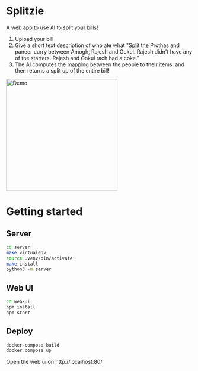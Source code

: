 # Splitzie

A web app to use AI to split your bills!
1. Upload your bill
2. Give a short text description of who ate what
    "Split the Prothas and paneer curry between Amogh, Rajesh and Gokul. Rajesh didn't have any of the starters. Rajesh and Gokul rach had a coke."
3. The AI computes the mapping between the people to their items, and then returns a split up of the entire bill!

<img src="media/demo.gif" width="300" alt="Demo">

# Getting started

## Server

```bash
cd server
make virtualenv
source .venv/bin/activate
make install
python3 -m server
```

## Web UI

```bash
cd web-ui
npm install
npm start
```

## Deploy

```bash
docker-compose build
docker compose up
```

Open the web ui on http://localhost:80/
